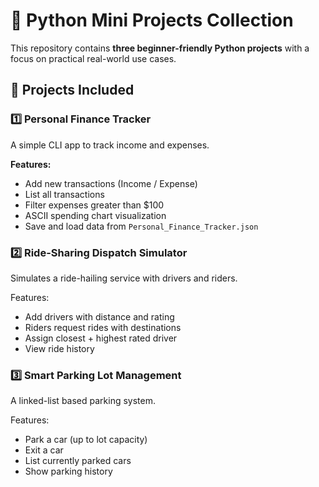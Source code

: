 # 🚀 Python Mini Projects Collection

This repository contains **three beginner-friendly Python projects** with a focus on practical real-world use cases.

## 📂 Projects Included

### 1️⃣ Personal Finance Tracker
A simple CLI app to track income and expenses.

**Features:**
- Add new transactions (Income / Expense)
- List all transactions
- Filter expenses greater than $100
- ASCII spending chart visualization
- Save and load data from `Personal_Finance_Tracker.json`

### 2️⃣ Ride-Sharing Dispatch Simulator

Simulates a ride-hailing service with drivers and riders.

Features:

- Add drivers with distance and rating
- Riders request rides with destinations
- Assign closest + highest rated driver
- View ride history

### 3️⃣ Smart Parking Lot Management

A linked-list based parking system.

Features:

- Park a car (up to lot capacity)
- Exit a car
- List currently parked cars
- Show parking history

